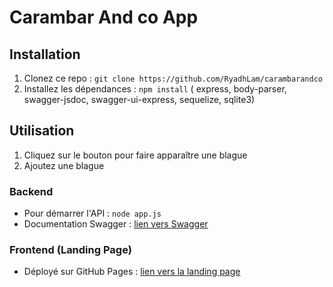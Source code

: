 # Carambar And co App


## Installation

1. Clonez ce repo : `git clone https://github.com/RyadhLam/carambarandco`
2. Installez les dépendances : `npm install` ( express, body-parser, swagger-jsdoc, swagger-ui-express, sequelize, sqlite3)
                          

## Utilisation

1. Cliquez sur le bouton pour faire apparaître une blague
2. Ajoutez une blague 

### Backend 

- Pour démarrer l'API : `node app.js`
- Documentation Swagger : [lien vers Swagger](https://virtserver.swaggerhub.com/RyadhLammari/carambarandco/1.0.0)

### Frontend (Landing Page)

- Déployé sur GitHub Pages : [lien vers la landing page](https://ryadhlam.github.io/carambar-co/)



